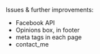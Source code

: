 Issues & further improvements:

- Facebook API  
- Opinions box, in footer  
- meta tags in each page  
- contact_me
